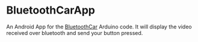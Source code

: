 # BluetoothCarApp
An Android App for the [BluetoothCar](https://github.com/bradylangdale/BluetoothCar) Arduino code. It will display the video received over bluetooth and send your button pressed.
